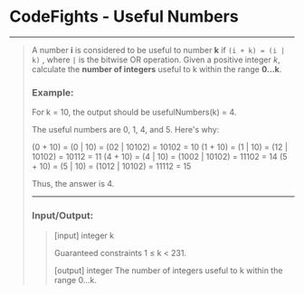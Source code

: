 # CodeFights - Useful Numbers
___
> A number **i** is considered to be useful to number **k** if `(i + k) = (i | k)` , where `|` is the bitwise OR operation. 
> Given a positive integer *k*, calculate the **number of integers** useful to k within the range **0...k**.
>
> ### Example:
> 
> For k = 10, the output should be
> usefulNumbers(k) = 4.
> 
> The useful numbers are 0, 1, 4, and 5. Here's why:
> 
> (0 + 10) = (0 | 10) = (02 | 10102) = 10102 = 10
> (1 + 10) = (1 | 10) = (12 | 10102) = 10112 = 11
> (4 + 10) = (4 | 10) = (1002 | 10102) = 11102 = 14
> (5 + 10) = (5 | 10) = (1012 | 10102) = 11112 = 15
> 
> Thus, the answer is 4.
> ___
> ### Input/Output:
> > 
> > [input] integer k
> > 
> > Guaranteed constraints
> > 1 ≤ k < 231.
> > 
> > [output] integer
> > The number of integers useful to k within the range 0...k.

